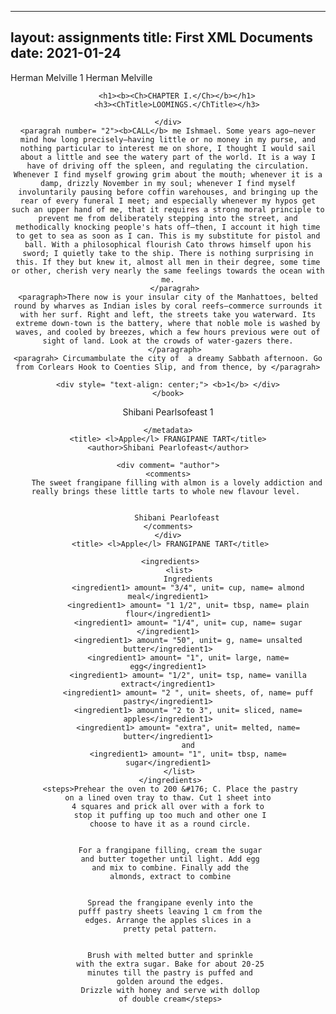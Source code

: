
---
layout: assignments
title: First XML Documents
date: 2021-01-24
---


<?xml version="1.0" encoding="UTF-8"?>
<books>
    <book genre="fiction">
    <metadata>
    <title> Moby Dick</title>
        <author gender = "male">
            <firstname> Herman</firstname>
            <lastname>Melville</lastname>
        </author>
        <pagelength>1  </pagelength>
        </metadata>
<title> Moby Dick</title>
    <author> Herman Melville</author>
    <div style= "text-align: center;">
        
    
        <h1><b><Ch>CHAPTER I.</Ch></b></h1>
        <h3><ChTitle>LOOMINGS.</ChTitle></h3>
    
    </div>
    <paragrah number= "2"><b>CALL</b> me Ishmael. Some years ago—never mind how long precisely—having little or no money in my purse, and nothing particular to interest me on shore, I thought I would sail about a little and see the watery part of the world. It is a way I have of driving off the spleen, and regulating the circulation. Whenever I find myself growing grim about the mouth; whenever it is a damp, drizzly November in my soul; whenever I find myself involuntarily pausing before coffin warehouses, and bringing up the rear of every funeral I meet; and especially whenever my hypos get such an upper hand of me, that it requires a strong moral principle to prevent me from deliberately stepping into the street, and methodically knocking people's hats off—then, I account it high time to get to sea as soon as I can. This is my substitute for pistol and ball. With a philosophical flourish Cato throws himself upon his sword; I quietly take to the ship. There is nothing surprising in this. If they but knew it, almost all men in their degree, some time or other, cherish very nearly the same feelings towards the ocean with me.
       </paragrah>
    <paragraph>There now is your insular city of the Manhattoes, belted round by wharves as Indian isles by coral reefs—commerce surrounds it with her surf. Right and left, the streets take you waterward. Its extreme down-town is the battery, where that noble mole is washed by waves, and cooled by breezes, which a few hours previous were out of sight of land. Look at the crowds of water-gazers there.
       </paragraph>
    <paragrah> Circumambulate the city of  a dreamy Sabbath afternoon. Go from Corlears Hook to Coenties Slip, and from thence, by </paragrah>

    <div style= "text-align: center;"> <b>1</b> </div>
    </book>
    
    
 <book genre= "cooking">
    <metadata>
        <title> <l>Apple</l> FRANGIPANE TART</title>
        <author gender = "female">
            <firstname> Shibani</firstname>
            <lastname>Pearlsofeast</lastname>
        </author>
        <pagelength>1 </pagelength>
        
        
    </metadata>
    <title> <l>Apple</l> FRANGIPANE TART</title>
    <author>Shibani Pearlofeast</author>
    
    <div comment= "author">
    <comments>
        The sweet frangipane filling with almon is a lovely addiction and really brings these little tarts to whole new flavour level. 
        
        
        Shibani Pearlofeast
    </comments>
    </div>
     <title> <l>Apple</l> FRANGIPANE TART</title>
     
     <ingredients>
         <list>
             Ingredients
             <ingredient1> amount= "3/4", unit= cup, name= almond meal</ingredient1>
             <ingredient1> amount= "1 1/2", unit= tbsp, name= plain flour</ingredient1>
             <ingredient1> amount= "1/4", unit= cup, name= sugar </ingredient1>
             <ingredient1> amount= "50", unit= g, name= unsalted butter</ingredient1>
             <ingredient1> amount= "1", unit= large, name= egg</ingredient1>
             <ingredient1> amount= "1/2", unit= tsp, name= vanilla extract</ingredient1>
             <ingredient1> amount= "2 ", unit= sheets, of, name= puff pastry</ingredient1>
             <ingredient1> amount= "2 to 3", unit= sliced, name= apples</ingredient1>
             <ingredient1> amount= "extra", unit= melted, name= butter</ingredient1>
             and
             <ingredient1> amount= "1", unit= tbsp, name= sugar</ingredient1>
         </list>
     </ingredients>
     <steps>Prehear the oven to 200 &#176; C. Place the pastry
     on a lined oven tray to thaw. Cut 1 sheet into 
     4 squares and prick all over with a fork to 
     stop it puffing up too much and other one I
     choose to have it as a round circle.
     
     
     For a frangipane filling, cream the sugar
     and butter together until light. Add egg
     and mix to combine. Finally add the
     almonds, extract to combine
     
     
     Spread the frangipane evenly into the
     pufff pastry sheets leaving 1 cm from the
     edges. Arrange the apples slices in a 
     pretty petal pattern.
     
     
     Brush with melted butter and sprinkle
     with the extra sugar. Bake for about 20-25
     minutes till the pastry is puffed and
     golden around the edges.
     Drizzle with honey and serve with dollop
     of double cream</steps>
 </book>
</books>

